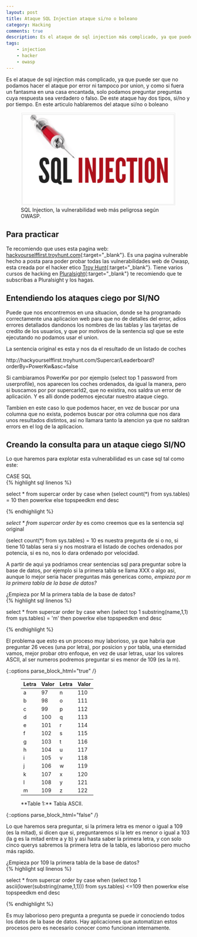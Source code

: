 ```yaml
---
layout: post
title: Ataque SQL Injection ataque si/no o boleano
category: Hacking
comments: true
description: Es el ataque de sql injection más complicado, ya que puede ser que no podamos hacer el ataque por error ni tampoco por union, y como si fuera un fantasma en una casa encantada, solo podamos preguntar preguntas cuya respuesta sea verdadero o falso. De este ataque hay dos tipos, si/no y por tiempo. En este articulo hablaremos del ataque si/no o boleano
tags:
    - injection
    - hacker
    - owasp
---
```


Es el ataque de sql injection más complicado, ya que puede ser que no podamos hacer el ataque por error ni tampoco por union, y como si fuera un fantasma en una casa encantada, solo podamos preguntar preguntas cuya respuesta sea verdadero o falso. De este ataque hay dos tipos, si/no y por tiempo. En este articulo hablaremos del  ataque si/no o boleano

<figure>
<img alt="que es sql injection" class="img img-responsive" src="/resources/images/que-es-sql-injection/sql-injection.png"/>
<figcaption>
SQL Injection, la vulnerabilidad web más peligrosa según OWASP. 
</figcaption>
</figure>


## Para practicar

Te recomiendo que uses esta pagina web: [hackyourselffirst.troyhunt.com](http://hackyourselffirst.troyhunt.com){:target="_blank"}. Es una pagina vulnerable hecho a posta para poder probar todas las vulnerabilidades web de Owasp, esta creada por el hacker etico [Troy Hunt](https://www.troyhunt.com/){:target="_blank"}. 
Tiene varios cursos de hacking en [Pluralsight](https://app.pluralsight.com/library/){:target="_blank"} te recomiendo que te subscribas a Pluralsight y los hagas.

## Entendiendo los ataques ciego por SI/NO

Puede que nos encontremos en una situacion, donde se ha programado correctamente una aplicacion web para que no de detalles del error, adios errores detallados dandonos los nombres de las tablas y las tarjetas de credito de los usuarios, y que por motivos de la sentencia sql que se este ejecutando no podamos usar el union.

La sentencia original es esta y nos da el resultado de un listado de coches

<div class="info alert">
http://hackyourselffirst.troyhunt.com/Supercar/Leaderboard?orderBy=PowerKw&asc=false
</div>

Si cambiaramos PowerKw por por ejemplo (select top 1 password from userprofile), nos aparecen los coches ordenados, da igual la manera, pero si buscamos por por supercarId2, que no existira, nos saldra un error de aplicación. Y es alli donde podemos ejecutar nuestro ataque ciego.

Tambien en este caso lo que podemos hacer, en vez de buscar por una columna que no exista, podemos buscar por otra columna que nos dara unos resultados distintos, asi no llamara tanto la atencion ya que no saldran errors en el log de la aplicacion.

## Creando la consulta para un ataque ciego SI/NO

Lo que haremos para explotar esta vulnerabilidad es un case sql tal como este:

<div class="env-header">CASE SQL</div>
{% highlight sql linenos %}

select * from supercar order by
case when (select count(*) from sys.tables) = 10
then powerkw else topspeedkm end desc

{% endhighlight %}

*select * from supercar order by* es como creemos que es la sentencia sql original

(select count(*) from sys.tables) = 10 es nuestra pregunta de si o no, si tiene 10 tablas sera si y nos mostrara el listado de coches ordenados por potencia, si es no, nos lo dara ordenado por velocidad.

A partir de aqui ya podriamos crear sentencias sql para preguntar sobre la base de datos, por ejemplo si la primera tabla se llama XXX o algo asi, aunque lo mejor seria hacer preguntas más genericas como, *empieza por m la primera tabla de la base de datos?* 


<div class="env-header">¿Empieza por M la primera tabla de la base de datos?</div>
{% highlight sql linenos %}

select * from supercar order by
case when (select top 1 substring(name,1,1) from sys.tables) = 'm'
then powerkw else topspeedkm end desc

{% endhighlight %}

El problema que esto es un proceso muy laborioso, ya que habria que preguntar 26 veces (una por letra), por posicion y por tabla, una eternidad vamos, mejor probar otro enfoque, en vez de usar letras, usar los valores ASCII, al ser numeros podremos preguntar si es menor de 109 (es la m).

{::options parse_block_html="true" /}

<figure class="table">

| Letra    | Valor | Letra | Valor |
| ------------- | ------------- | ----------- | -------- |
| a      | 97      | n  | 110  |
| b      | 98      | o   | 111   |
| c      | 99      | p   | 112   |
| d      | 100     | q   | 113   |
| e      | 101     | r  | 114   |
| f      | 102     | s   | 115   |
| g      | 103     | t   | 116   |
| h      | 104      | u   | 117   |
| i      | 105     | v   | 118   |
| j      | 106     | w   | 119   |
| k      | 107     | x   | 120   |
| l      | 108     | y   | 121   |
| m      | 109     | z   | 122   |


<figcaption>
**Table 1:** Tabla ASCII. 
</figcaption>
</figure>


{::options parse_block_html="false" /}

Lo que haremos sera preguntar, si la primera letra es menor o igual a 109 (es la mitad), si dicen que si, preguntaremos si la letr es menor o igual a 103 (la g es la mitad entre a y b) y asi hasta saber la primera letra, y con solo cinco querys sabremos la primera letra de la tabla, es laborioso pero mucho más rapido.


<div class="env-header">¿Empieza por 109 la primera tabla de la base de datos?</div>
{% highlight sql linenos %}

select * from supercar order by
case when (select top 1 ascii(lower(substring(name,1,1))) from sys.tables) <=109
then powerkw else topspeedkm end desc

{% endhighlight %}

Es muy laborioso pero pregunta a pregunta se puede ir conociendo todos los datos de la base de datos. Hay aplicaciones que automatizan estos procesos pero es necesario conocer como funcionan internamente.

